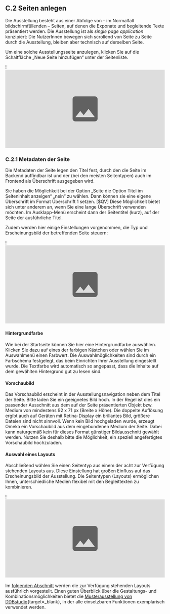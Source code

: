## C.2 Seiten anlegen

Die Ausstellung besteht aus einer Abfolge von – im Normalfall bildschirmfüllenden – Seiten, auf denen die Exponate und begleitende Texte präsentiert werden. Die Ausstellung ist als *single page application* konzipiert: Die NutzerInnen bewegen sich scrollend von Seite zu Seite durch die Ausstellung, bleiben aber technisch auf derselben Seite.

Um eine solche Ausstellungsseite anzulegen, klicken Sie auf die Schaltfläche „Neue Seite hinzufügen“ unter der Seitenliste.

!![Abb. C.2-1 – Die Seitenliste][C-2_1]

### C.2.1 Metadaten der Seite

Die Metadaten der Seite legen den Titel fest, durch den die Seite im Backend auffindbar ist und der (bei den meisten Seitentypen) auch im Frontend als Überschrift ausgegeben wird. 

Sie haben die Möglichkeit bei der Option „Seite die Option Titel im Seiteninhalt anzeigen“ „nein“ zu wählen. Dann können sie eine eigene Überschrift im Format Überschrift 1 setzen. [$QV] Diese Möglichkeit bietet sich unter anderem an, wenn Sie eine lange Überschrift verwenden möchten. Im Ausklapp-Menü erscheint dann der Seitentitel (kurz), auf der Seite der ausführliche Titel.

Zudem werden hier einige Einstellungen vorgenommen, die Typ und Erscheinungsbild der betreffenden Seite steuern: 

!![Abb. C.2-2 – Einstellungen zu den Metadaten der Seite][C-2_2]

#### Hintergrundfarbe

Wie bei der Startseite können Sie hier eine Hintergrundfarbe auswählen. Klicken Sie dazu auf eines der farbigen Kästchen oder wählen Sie im Auswahlmenü einen Farbwert. Die Auswahlmöglichkeiten sind durch ein Farbschema festgelegt, das beim Einrichten Ihrer Ausstellung eingestellt wurde. Die Textfarbe wird automatisch so angepasst, dass die Inhalte auf dem gewählten Hintergrund gut zu lesen sind.

#### Vorschaubild

Das Vorschaubild erscheint in der Ausstellungsnavigation neben dem Titel der Seite. Bitte laden Sie ein geeignetes Bild hoch. In der Regel ist dies ein passender Ausschnitt aus dem auf der Seite präsentierten Objekt bzw. Medium von mindestens 92 x 71 px (Breite x Höhe). Die doppelte Auflösung ergibt auch auf Geräten mit Retina-Display ein brillantes Bild, größere Dateien sind nicht sinnvoll. Wenn kein Bild hochgeladen wurde, erzeugt Omeka ein Vorschaubild aus dem eingebundenen Medium der Seite. Dabei kann naturgemäß kein für dieses Format günstiger Bildausschnitt gewählt werden. Nutzen Sie deshalb bitte die Möglichkeit, ein speziell angefertigtes Vorschaubild hochzuladen.

#### Auswahl eines Layouts

Abschließend wählen Sie  einen Seitentyp aus einem der acht zur Verfügung stehenden Layouts aus. Diese Einstellung hat großen Einfluss auf das Erscheinungsbild der Ausstellung. Die Seitentypen (Layouts) ermöglichen Ihnen, unterschiedliche Medien flexibel mit den Begleittexten zu kombinieren.

!![Abb. C.2-3 – Auswahl eines Layouts][C-2_3]

Im [folgenden Abschnitt](seiten_layouts/index.html) werden die zur Verfügung stehenden Layouts ausführlich vorgestellt. Einen guten Überblick über die Gestaltungs- und Kombinationsmöglichkeiten bietet die [Musterausstellung von DDBstudio](https://pro.deutsche-digitale-bibliothek.de/){target=_blank}, in der alle einsetzbaren Funktionen exemplarisch verwendet werden.

[C-2_1]: img/C-2_1.jpg "Abb. C.2-1 – Die Seitenliste"
[C-2_2]: img/C-2_2.jpg "Abb. C.2-2 – Einstellungen zu den Metadaten der Seite"
[C-2_3]: img/C-2_3.jpg "Abb. C.2-3 – Auswahl eines Layouts"



